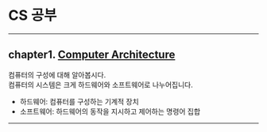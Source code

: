 # CS 공부 

---

chapter1. [Computer Architecture](computer_science%2FComputer%20Architecture.md)
---

컴퓨터의 구성에 대해 알아봅시다. <br>
컴퓨터의 시스템은 크게 하드웨어와 소프트웨어로 나누어집니다.

- 하드웨어: 컴퓨터를 구성하는 기계적 장치
- 소프트웨어: 하드웨어의 동작을 지시하고 제어하는 명령어 집합

---

